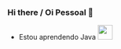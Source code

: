 ### Hi there / Oi Pessoal 👋

- Estou aprendendo Java
            <img height="30" width="30" src="https://cdn.jsdelivr.net/gh/devicons/devicon/icons/java/java-original.svg" />
          
          

